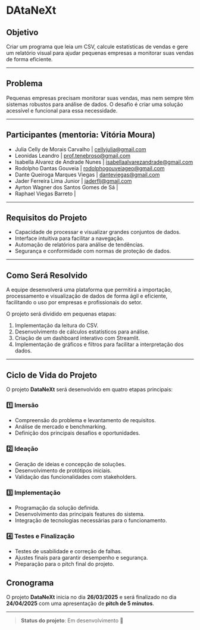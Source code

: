 # DAtaNeXt

## Objetivo
Criar um programa que leia um CSV, calcule estatísticas de vendas e gere um relatório visual para ajudar pequenas empresas a monitorar suas vendas de forma eficiente.

---

## Problema
Pequenas empresas precisam monitorar suas vendas, mas nem sempre têm sistemas robustos para análise de dados. O desafio é criar uma solução acessível e funcional para essa necessidade.

---

## Participantes (mentoria: Vitória Moura)

- Julia Celly de Morais Carvalho         | cellyjulia@gmail.com
- Leonidas Leandro                       | prof.tenebroso@gmail.com
- Isabella Alvarez de Andrade Nunes      | isabellaalvarezandrade@gmail.com
- Rodolpho Dantas Gouveia                | rodolphogouveiageo@gmail.com
- Dante Queiroga Marques Viegas          | danteviegas@gmail.com
- Jader Ferreira Lima Junior             | jaderflj@gmail.com
- Ayrton Wagner dos Santos Gomes de Sá   |
- Raphael Viegas Barreto                 |

---

## Requisitos do Projeto
- Capacidade de processar e visualizar grandes conjuntos de dados.
- Interface intuitiva para facilitar a navegação.
- Automação de relatórios para análise de tendências.
- Segurança e conformidade com normas de proteção de dados.

---

## Como Será Resolvido
A equipe desenvolverá uma plataforma que permitirá a importação, processamento e visualização de dados de forma ágil e eficiente, facilitando o uso por empresas e profissionais do setor.

O projeto será dividido em pequenas etapas:
1. Implementação da leitura do CSV.
2. Desenvolvimento de cálculos estatísticos para análise.
3. Criação de um dashboard interativo com Streamlit.
4. Implementação de gráficos e filtros para facilitar a interpretação dos dados.

---

## Ciclo de Vida do Projeto
O projeto **DataNeXt** será desenvolvido em quatro etapas principais:

### 1️⃣ Imersão
- Compreensão do problema e levantamento de requisitos.
- Análise de mercado e benchmarking.
- Definição dos principais desafios e oportunidades.

### 2️⃣ Ideação
- Geração de ideias e concepção de soluções.
- Desenvolvimento de protótipos iniciais.
- Validação das funcionalidades com stakeholders.

### 3️⃣ Implementação
- Programação da solução definida.
- Desenvolvimento das principais features do sistema.
- Integração de tecnologias necessárias para o funcionamento.

### 4️⃣ Testes e Finalização
- Testes de usabilidade e correção de falhas.
- Ajustes finais para garantir desempenho e segurança.
- Preparação para o pitch final do projeto.

## Cronograma
O projeto **DataNeXt** inicia no dia **26/03/2025** e será finalizado no dia **24/04/2025** com uma apresentação de **pitch de 5 minutos**.

---

> **Status do projeto**: Em desenvolvimento 🚀

